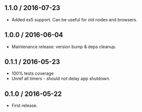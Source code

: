 1.1.0 / 2016-07-23
------------------

- Added es5 support. Can be useful for old nodes and browsers.


1.0.0 / 2016-06-04
------------------

- Maintenance release: version bump & deps cleanup.


0.1.1 / 2016-05-23
------------------

- 100% tests coverage
- Unref all timers - should not delay app shutdown.


0.1.0 / 2016-05-22
------------------

- First release.
